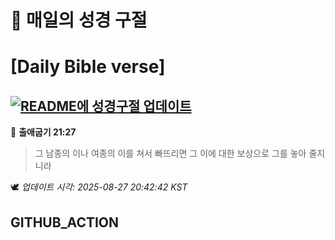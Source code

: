 # 🙏 매일의 성경 구절
# [Daily Bible verse]
## [![README에 성경구절 업데이트](https://github.com/DONGSUKA/first_test/actions/workflows/update-readme-bible.yml/badge.svg)](https://github.com/DONGSUKA/first_test/actions/workflows/update-readme-bible.yml)
<!-- START_BIBLE_VERSE -->
📖 **출애굽기 21:27**
> 그 남종의 이나 여종의 이를 쳐서 빠뜨리면 그 이에 대한 보상으로 그를 놓아 줄지니라

🕊️ _업데이트 시각: 2025-08-27 20:42:42 KST_
  <!-- END_BIBLE_VERSE -->
## GITHUB_ACTION
